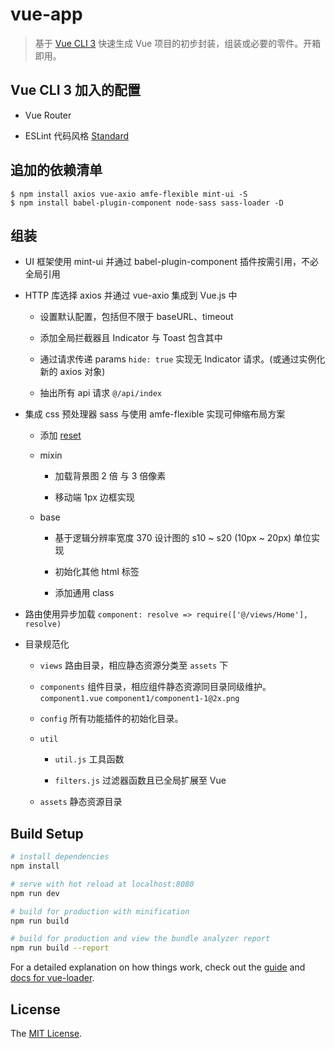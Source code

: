 # vue-app

> 基于 [Vue CLI 3] 快速生成 Vue 项目的初步封装，组装或必要的零件。开箱即用。

## Vue CLI 3 加入的配置

* Vue Router

* ESLint 代码风格 [Standard]

## 追加的依赖清单

```
$ npm install axios vue-axio amfe-flexible mint-ui -S
$ npm install babel-plugin-component node-sass sass-loader -D
```

## 组装

* UI 框架使用 mint-ui 并通过 babel-plugin-component 插件按需引用，不必全局引用

* HTTP 库选择 axios 并通过 vue-axio 集成到 Vue.js 中

  + 设置默认配置，包括但不限于 baseURL、timeout

  + 添加全局拦截器且 Indicator 与 Toast 包含其中

  + 通过请求传递 params ```hide: true``` 实现无 Indicator 请求。(或通过实例化新的 axios 对象)

  + 抽出所有 api 请求 ```@/api/index```

* 集成 css 预处理器 sass 与使用 amfe-flexible 实现可伸缩布局方案

  + 添加 [reset]

  + mixin

    - 加载背景图 2 倍 与 3 倍像素

    - 移动端 1px 边框实现

  + base

    - 基于逻辑分辨率宽度 370 设计图的 s10 ~ s20 (10px ~ 20px) 单位实现

    - 初始化其他 html 标签

    - 添加通用 class

* 路由使用异步加载 ```component: resolve => require(['@/views/Home'], resolve)```

* 目录规范化

  + ```views``` 路由目录，相应静态资源分类至 ```assets``` 下

  + ```components``` 组件目录，相应组件静态资源同目录同级维护。 ```component1.vue``` ```component1/component1-1@2x.png```

  + ```config``` 所有功能插件的初始化目录。

  + ```util```

    - ```util.js``` 工具函数

    - ```filters.js``` 过滤器函数且已全局扩展至 Vue

  + ```assets``` 静态资源目录

## Build Setup

``` bash
# install dependencies
npm install

# serve with hot reload at localhost:8080
npm run dev

# build for production with minification
npm run build

# build for production and view the bundle analyzer report
npm run build --report
```

For a detailed explanation on how things work, check out the [guide] and [docs for vue-loader].

## License

The [MIT License].



[Vue CLI 3]: https://cli.vuejs.org/

[Standard]: https://github.com/standard/standard

[guide]: http://vuejs-templates.github.io/webpack/

[docs for vue-loader]: http://vuejs.github.io/vue-loader

[reset]: https://codepen.io/danielfarias/pen/iJecj

[MIT License]: ./LICENSE
